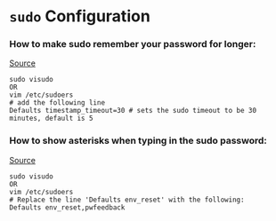 
# `sudo` Configuration

### How to make sudo remember your password for longer:
[Source](https://unix.stackexchange.com/questions/216891/how-do-i-make-sudo-remember-my-password-for-longer)
```
sudo visudo
OR
vim /etc/sudoers
# add the following line
Defaults timestamp_timeout=30 # sets the sudo timeout to be 30 minutes, default is 5
```

### How to show asterisks when typing in the sudo password:
[Source](https://www.tecmint.com/show-asterisks-sudo-password-in-linux/)
```
sudo visudo
OR
vim /etc/sudoers
# Replace the line 'Defaults env_reset' with the following:
Defaults env_reset,pwfeedback
```
